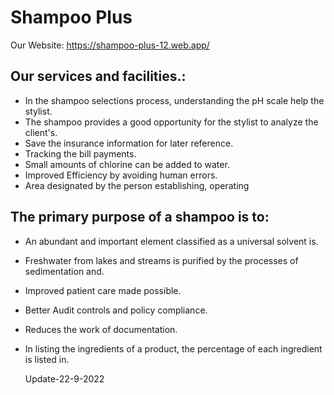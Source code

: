 # Shampoo Plus

Our Website: https://shampoo-plus-12.web.app/

## Our services and facilities.:

- In the shampoo selections process, understanding the pH scale help the stylist.
- The shampoo provides a good opportunity for the stylist to analyze the client's.
- Save the insurance information for later reference.
- Tracking the bill payments.
- Small amounts of chlorine can be added to water.
- Improved Efficiency by avoiding human errors.
- Area designated by the person establishing, operating

## The primary purpose of a shampoo is to:

- An abundant and important element classified as a universal solvent is.
- Freshwater from lakes and streams is purified by the processes of sedimentation and.
- Improved patient care made possible.
- Better Audit controls and policy compliance.
- Reduces the work of documentation.
- In listing the ingredients of a product, the percentage of each ingredient is listed in.


  Update-22-9-2022